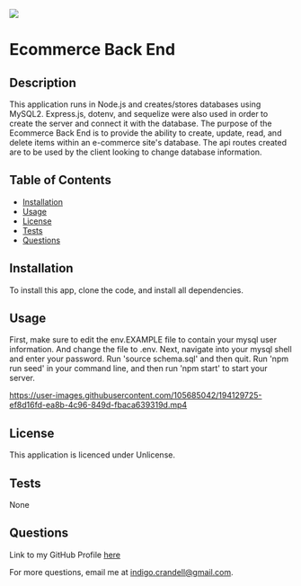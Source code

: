 
  [![](https://img.shields.io/badge/license-Unlicense-green.svg)](https://unlicense.org/)

  # Ecommerce Back End

  ## Description

  This application runs in Node.js and creates/stores databases using MySQL2. Express.js, dotenv, and sequelize were also used in order to create the server and connect it with the database. The purpose of the Ecommerce Back End is to provide the ability to create, update, read, and delete items within an e-commerce site's database. The api routes created are to be used by the client looking to change database information.

  ## Table of Contents

  - [Installation](#installation)
  - [Usage](#usage)
  - [License](#license)
  - [Tests](#tests)
  - [Questions](#questions)

  <a name="installation"></a>
  ## Installation 

  To install this app, clone the code, and install all dependencies. 

  <a name="usage"></a>
  ## Usage

  First, make sure to edit the env.EXAMPLE file to contain your mysql user information. And change the file to .env. Next, navigate into your mysql shell and enter your password. Run 'source schema.sql' and then quit. Run 'npm run seed' in your command line, and then run 'npm start' to start your server. 


https://user-images.githubusercontent.com/105685042/194129725-ef8d16fd-ea8b-4c96-849d-fbaca639319d.mp4


  <a name="license"></a>
  ## License

  This application is licenced under Unlicense.
  

  <a name="tests"></a>
  ## Tests

  None

  <a name="questions"></a>
  ## Questions

  Link to my GitHub Profile [here](https://github.com/IndigoFobes)

  For more questions, email me at indigo.crandell@gmail.com.
